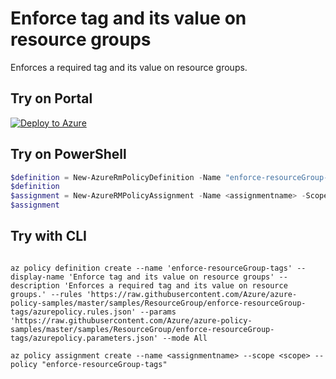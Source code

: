 # Enforce tag and its value on resource groups

Enforces a required tag and its value on resource groups.

## Try on Portal

[![Deploy to Azure](http://azuredeploy.net/deploybutton.png)](https://portal.azure.com/?feature.customportal=false&microsoft_azure_policy=true#blade/Microsoft_Azure_Policy/CreatePolicyDefinitionBlade)

## Try on PowerShell

````powershell
$definition = New-AzureRmPolicyDefinition -Name "enforce-resourceGroup-tags" -DisplayName "Enforce tag and its value on resource groups" -description "Enforces a required tag and its value on resource groups." -Policy 'https://raw.githubusercontent.com/Azure/azure-policy-samples/master/samples/ResourceGroup/enforce-resourceGroup-tags/azurepolicy.rules.json' -Parameter 'https://raw.githubusercontent.com/Azure/azure-policy-samples/master/samples/ResourceGroup/enforce-resourceGroup-tags/azurepolicy.parameters.json' -Mode All
$definition
$assignment = New-AzureRMPolicyAssignment -Name <assignmentname> -Scope <scope> -PolicyDefinition $definition
$assignment 
````



## Try with CLI

````cli

az policy definition create --name 'enforce-resourceGroup-tags' --display-name 'Enforce tag and its value on resource groups' --description 'Enforces a required tag and its value on resource groups.' --rules 'https://raw.githubusercontent.com/Azure/azure-policy-samples/master/samples/ResourceGroup/enforce-resourceGroup-tags/azurepolicy.rules.json' --params 'https://raw.githubusercontent.com/Azure/azure-policy-samples/master/samples/ResourceGroup/enforce-resourceGroup-tags/azurepolicy.parameters.json' --mode All

az policy assignment create --name <assignmentname> --scope <scope> --policy "enforce-resourceGroup-tags" 

````
